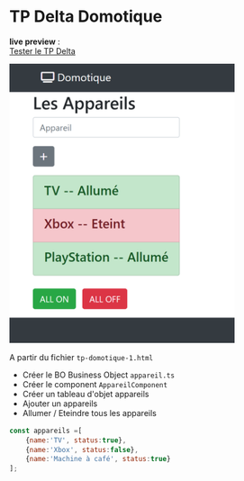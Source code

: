 # TP Delta Domotique
**live preview** :  
[Tester le TP Delta](https://www.sevenvalley.fr/tp-javascript/tpd)
  
<img src="../../img/tp/tpd-1.png" width="400">

A partir du fichier <code>tp-domotique-1.html</code>  

- Créer le BO Business Object <code>appareil.ts</code>
- Créer le component   <code>AppareilComponent</code>
- Créer un tableau d'objet appareils  
- Ajouter un appareils    
- Allumer / Eteindre tous les appareils 

```js
const appareils =[
    {name:'TV', status:true},
    {name:'Xbox', status:false},
    {name:'Machine à café', status:true}
];
```
